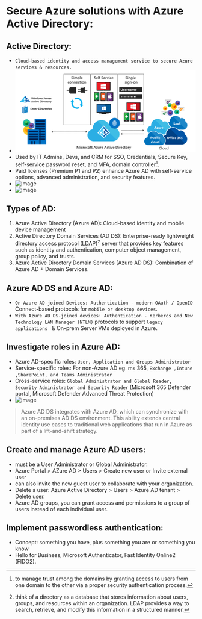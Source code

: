 # Secure Azure solutions with Azure Active Directory:

## Active Directory:
- `Cloud-based identity and access management service to secure Azure services & resources.`
- ![Alt text](image.png)
- Used by IT Admins, Devs, and CRM for SSO, Credentials, Secure Key, self-service password reset, and MFA, domain controller[^1].
- Paid licenses (Premium P1 and P2) enhance Azure AD with self-service options, advanced administration, and security features.
- <img width="500" alt="image" src="https://github.com/cybersome/Azure-Certifications-Guides/assets/40174034/04a4ec75-12d4-4e55-ad8f-e8551fc68d94">
- <img width="500" alt="image" src="https://github.com/cybersome/Azure-Certifications-Guides/assets/40174034/01247297-0c4e-4474-9fd2-1f04bc20c192">

## Types of AD:
1. Azure Active Directory (Azure AD): Cloud-based identity and mobile device management
2. Active Directory Domain Services (AD DS): Enterprise-ready lightweight directory access protocol (LDAP)[^2] server that provides key features such as identity and authentication, computer object management, group policy, and trusts.
3. Azure Active Directory Domain Services (Azure AD DS): Combination of Azure AD + Domain Services.

## Azure AD DS and Azure AD:
- `On Azure AD-joined Devices: Authentication - modern OAuth / OpenID` Connect-based protocols for `mobile or desktop devices`.
- `With Azure AD DS-joined devices: Authentication - Kerberos and New Technology LAN Manager (NTLM)` protocols to support `legacy applications ` & On-prem Server VMs deployed in Azure.


## Investigate roles in Azure AD:
- Azure AD-specific roles: `User, Application and Groups Administrator`
- Service-specific roles: For non-Azure AD eg. ms 365, `Exchange ,Intune ,SharePoint, and Teams Administrator`
- Cross-service roles: `Global Administrator and Global Reader, Security Administrator and Security Reader` (Microsoft 365 Defender portal, Microsoft Defender Advanced Threat Protection)
- ![image](https://github.com/cybersome/Azure-Certifications-Guides/assets/40174034/19c6a777-d4ab-4eea-ae04-6f6415a8daaf)
> Azure AD DS integrates with Azure AD, which can synchronize with an on-premises AD DS environment. This ability extends central identity use cases to traditional web applications that run in Azure as part of a lift-and-shift strategy.

## Create and manage Azure AD users:
- must be a User Administrator or Global Administrator.
- Azure Portal > AZure AD > Users > Create new user or Invite external user
- can also invite the new guest user to collaborate with your organization.
- Delete a user: Azure Active Directory > Users > Azure AD tenant > Delete user.
- Azure AD groups, you can grant access and permissions to a group of users instead of each individual user.


## Implement passwordless authentication:
-  Concept: something you have, plus something you are or something you know
-  Hello for Business, Microsoft Authenticator, Fast Identity Online2 (FIDO2).




















[^1]: to manage trust among the domains by granting access to users from one domain to the other via a proper security authentication process.
[^2]: think of a directory as a database that stores information about users, groups, and resources within an organization. LDAP provides a way to search, retrieve, and modify this information in a structured manner.
[^3]: Both Kerberos and NTLM provide a way to verify the identity of users and grant access to resources based on their credentials. However, Kerberos is considered more secure and efficient, and it is the preferred authentication mechanism in modern IT environments.
[^4]: 
